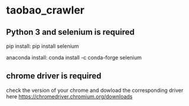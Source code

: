 # taobao_crawler
## Python 3 and selenium is required
pip install: pip install selenium

anaconda install: conda install -c conda-forge selenium
## chrome driver is required
check the version of your chrome and dowload the corresponding driver here https://chromedriver.chromium.org/downloads
